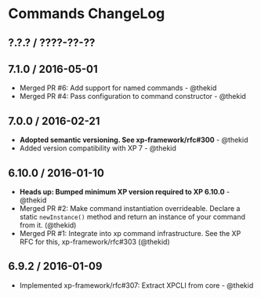 Commands ChangeLog
==================

## ?.?.? / ????-??-??

## 7.1.0 / 2016-05-01

* Merged PR #6: Add support for named commands - @thekid
* Merged PR #4: Pass configuration to command constructor - @thekid

## 7.0.0 / 2016-02-21

* **Adopted semantic versioning. See xp-framework/rfc#300** - @thekid 
* Added version compatibility with XP 7 - @thekid

## 6.10.0 / 2016-01-10

* **Heads up: Bumped minimum XP version required to XP 6.10.0** - @thekid
* Merged PR #2: Make command instantiation overrideable. Declare a static
  `newInstance()` method and return an instance of your command from it.
  (@thekid)
* Merged PR #1: Integrate into xp command infrastructure. See the XP
  RFC for this, xp-framework/rfc#303
  (@thekid)

## 6.9.2 / 2016-01-09

* Implemented xp-framework/rfc#307: Extract XPCLI from core - @thekid